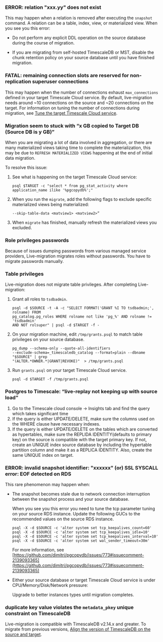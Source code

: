 ### ERROR: relation "xxx.yy" does not exist

This may happen when a relation is removed after executing the `snapshot` command. A relation can be
a table, index, view, or materialized view. When you see you this error:

- Do not perform any explicit DDL operation on the source database during the course of migration.

- If you are migrating from self-hosted TimescaleDB or MST, disable the chunk retention policy on your source database 
  until you have finished migration. 

### FATAL: remaining connection slots are reserved for non-replication superuser connections

This may happen when the number of connections exhaust `max_connections` defined in your target Timescale Cloud
service. By default, live-migration needs around ~10 connections on the source and ~20 connections on the target. 
For information on tuning the number of connections during migration, see [Tune the target Timescale Cloud service][tune-connections].


### Migration seem to stuck with “x GB copied to Target DB (Source DB is y GB)”

When you are migrating a lot of data involved in aggregation, or there are many materialized views taking time
to complete the materialization, this may be due to `REFRESH MATERIALIZED VIEWS` happening at the end of initial 
data migration.
 
To resolve this issue:

1. See what is happening on the target Timescale Cloud service:
   ```shell
   psql $TARGET -c "select * from pg_stat_activity where application_name ilike '%pgcopydb%';"
   ```

1. When you run the `migrate`, add the following flags to exclude specific materialized views being materialized:
   ```shell
   --skip-table-data <matview1> <matview2>” 
   ```

1. When `migrate` has finished, manually refresh the materialized views you excluded.


### Role privileges passwords

Because of issues dumping passwords from various managed service providers, Live-migration 
migrates roles without passwords. You have to migrate passwords manually.


### Table privileges

Live-migration does not migrate table privileges. After completing Live-migration: 

1. Grant all roles to `tsdbadmin`.
   ```shell
   psql -d $SOURCE -t -A -c "SELECT FORMAT('GRANT %I TO tsdbadmin;', rolname) FROM 
   pg_catalog.pg_roles WHERE rolname not like 'pg_%' AND rolname != 'tsdbadmin' 
   AND NOT rolsuper" | psql -d $TARGET -f -  
   ```
   
1. On your migration machine, edit `/tmp/grants.psql` to match table privileges on your source database.
   ```shell
   pg_dump --schema-only --quote-all-identifiers 
   --exclude-schema=_timescaledb_catalog --format=plain --dbname "$SOURCE" | grep 
   "(ALTER.*OWNER.*|GRANT|REVOKE)"  > /tmp/grants.psql 
   ```
   
1. Run `grants.psql` on your target Timescale Cloud service. 
   ```shell
   psql -d $TARGET -f /tmp/grants.psql
   ```

### Postgres to Timescale: “live-replay not keeping up with source load”

1. Go to the Timescale cloud console -> Insights tab and find the query which takes significant time
2. If the query is either UPDATE/DELETE, make sure the columns used on the WHERE clause have necessary indexes.
3. If the query is either UPDATE/DELETE on the tables which are converted as hypertables, make sure the REPLIDA IDENTITY(defaults to primary key) on the source is compatible with the target primary key. If not, create an UNIQUE index source database by including the hypertable partition column and make it as a REPLICA IDENTITY. Also, create the same UNIQUE index on target.

### ERROR:  invalid snapshot identifier: "xxxxxx" (or) SSL SYSCALL error: EOF detected on RDS

This rare phenomenon may happen when:

- The snapshot becomes stale due to network connection interruption between the snapshot process and your source database.

  When you see you this error you need to tune the tcp parameter tuning on your source RDS instance. Update the
  following GUCs to the recommended values on the source RDS instance.

   ```shell
   psql -X -d $SOURCE -c 'alter system set tcp_keepalives_count=60'
   psql -X -d $SOURCE -c 'alter system set tcp_keepalives_idle=10'
   psql -X -d $SOURCE -c 'alter system set tcp_keepalives_interval=10'
   psql -X -d $SOURCE -c 'alter system set wal_sender_timeout=30m'
   ```

  For more information, see [https://github.com/dimitri/pgcopydb/issues/773#issuecomment-2139093365](https://github.com/dimitri/pgcopydb/issues/773#issuecomment-2139093365)

- Either your source database or target Timescale Cloud service is under CPU/Memory/Disk/Network pressure:

  Upgrade to better instances types until migration completes.

### duplicate key value violates the `metadata_pkey` unique constraint on TimescaleDB

Live-migration is compatible with TimescaleDB v2.14.x and greater. To migrate from previous versions,
[Align the version of TimescaleDB on the source and target][align-versions].


[tune-connections]: /migrate/:currentVersion:/live-migration/#tune-the-target-timescale-cloud-service
[align-versions]: /migrate/:currentVersion:/live-migration/#align-the-version-of-timescaledb-on-the-source-and-target
